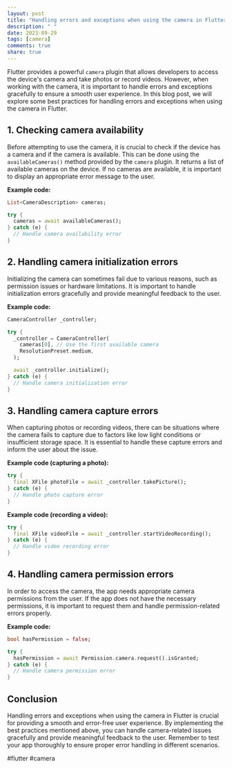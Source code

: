 ```yaml
---
layout: post
title: "Handling errors and exceptions when using the camera in Flutter"
description: " "
date: 2023-09-29
tags: [camera]
comments: true
share: true
---
```


Flutter provides a powerful `camera` plugin that allows developers to access the device's camera and take photos or record videos. However, when working with the camera, it is important to handle errors and exceptions gracefully to ensure a smooth user experience. In this blog post, we will explore some best practices for handling errors and exceptions when using the camera in Flutter.

## 1. Checking camera availability

Before attempting to use the camera, it is crucial to check if the device has a camera and if the camera is available. This can be done using the `availableCameras()` method provided by the `camera` plugin. It returns a list of available cameras on the device. If no cameras are available, it is important to display an appropriate error message to the user.

**Example code:**

```dart
List<CameraDescription> cameras;

try {
  cameras = await availableCameras();
} catch (e) {
  // Handle camera availability error
}
```

## 2. Handling camera initialization errors

Initializing the camera can sometimes fail due to various reasons, such as permission issues or hardware limitations. It is important to handle initialization errors gracefully and provide meaningful feedback to the user.

**Example code:**

```dart
CameraController _controller;

try {
  _controller = CameraController(
    cameras[0], // Use the first available camera
    ResolutionPreset.medium,
  );

  await _controller.initialize();
} catch (e) {
  // Handle camera initialization error
}
```

## 3. Handling camera capture errors

When capturing photos or recording videos, there can be situations where the camera fails to capture due to factors like low light conditions or insufficient storage space. It is essential to handle these capture errors and inform the user about the issue.

**Example code (capturing a photo):**

```dart
try {
  final XFile photoFile = await _controller.takePicture();
} catch (e) {
  // Handle photo capture error
}
```

**Example code (recording a video):**

```dart
try {
  final XFile videoFile = await _controller.startVideoRecording();
} catch (e) {
  // Handle video recording error
}
```

## 4. Handling camera permission errors

In order to access the camera, the app needs appropriate camera permissions from the user. If the app does not have the necessary permissions, it is important to request them and handle permission-related errors properly.

**Example code:**

```dart
bool hasPermission = false;

try {
  hasPermission = await Permission.camera.request().isGranted;
} catch (e) {
  // Handle camera permission error
}
```

## Conclusion

Handling errors and exceptions when using the camera in Flutter is crucial for providing a smooth and error-free user experience. By implementing the best practices mentioned above, you can handle camera-related issues gracefully and provide meaningful feedback to the user. Remember to test your app thoroughly to ensure proper error handling in different scenarios.

#flutter #camera